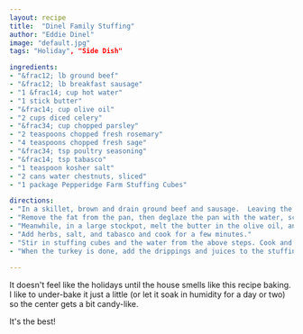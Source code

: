 ```yaml
--- 
layout: recipe
title:  "Dinel Family Stuffing"
author: "Eddie Dinel"
image: "default.jpg"
tags: "Holiday", "Side Dish"

ingredients:
- "&frac12; lb ground beef"
- "&frac12; lb breakfast sausage"
- "1 &frac14; cup hot water"
- "1 stick butter"
- "&frac14; cup olive oil"
- "2 cups diced celery"
- "&frac34; cup chopped parsley" 
- "2 teaspoons chopped fresh rosemary"
- "4 teaspoons chopped fresh sage" 
- "&frac34; tsp poultry seasoning"
- "&frac14; tsp tabasco"
- "1 teaspoon kosher salt"
- "2 cans water chestnuts, sliced"
- "1 package Pepperidge Farm Stuffing Cubes"

directions:
- "In a skillet, brown and drain ground beef and sausage.  Leaving the pieces larger will be to your advantage later."
- "Remove the fat from the pan, then deglaze the pan with the water, scraping up all the fond.  Pour that liquid into a measuring cup and top up till you have 1 &frac14; cups"
- "Meanwhile, in a large stockpot, melt the butter in the olive oil, and sautee celery and parsley until starting to brown."   
- "Add herbs, salt, and tabasco and cook for a few minutes."
- "Stir in stuffing cubes and the water from the above steps. Cook and stir till the cubes begin to break down and simmer for no more than 30 minutes!  It will try to brown and stick to the pan here.  Keep it moving!"
- "When the turkey is done, add the drippings and juices to the stuffing, and reheat, stirring."
    
---
```

It doesn't feel like the holidays until the house smells like this recipe baking.  
I like to under-bake it just a little (or let it soak in humidity for a day or two) so the center gets a bit candy-like.  

It's the best!

